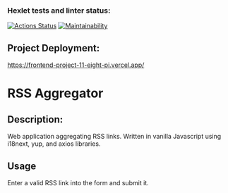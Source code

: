 ### Hexlet tests and linter status:

[![Actions Status](https://github.com/Hamsterrific/frontend-project-11/workflows/hexlet-check/badge.svg)](https://github.com/Hamsterrific/frontend-project-11/actions)
[![Maintainability](https://api.codeclimate.com/v1/badges/2553982aacbc03d27c42/maintainability)](https://codeclimate.com/github/Hamsterrific/frontend-project-11/maintainability)

## Project Deployment:

https://frontend-project-11-eight-pi.vercel.app/

# RSS Aggregator

## Description:

Web application aggregating RSS links. Written in vanilla Javascript using i18next, yup, and axios libraries.

## Usage

Enter a valid RSS link into the form and submit it.
